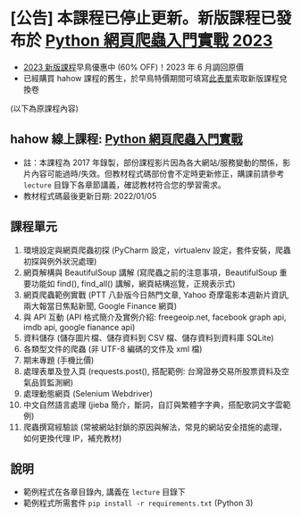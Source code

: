 # [公告] 本課程已停止更新。新版課程已發布於 [Python 網頁爬蟲入門實戰 2023](https://compthinking.dev/courses/py-web-scraping) 
* [2023 新版課程](https://compthinking.dev/courses/py-web-scraping)早鳥優惠中 (60% OFF)！2023 年 6 月調回原價
* 已經購買 hahow 課程的舊生，於早鳥特價期間可填寫[此表單](https://forms.gle/qiHPMsT4dBHizrm3A)索取新版課程兌換卷

(以下為原課程內容)

## hahow 線上課程: [Python 網頁爬蟲入門實戰](https://hahow.in/cr/python-web-crawler)

* 註：本課程為 2017 年錄製，部份課程影片因為各大網站/服務變動的關係，影片內容可能過時/失效。但教材程式碼部份會不定時更新修正，購課前請參考 `lecture` 目錄下各章節講義，確認教材符合您的學習需求。
* 教材程式碼最後更新日期: 2022/01/05

## 課程單元

1. 環境設定與網頁爬蟲初探 (PyCharm 設定，virtualenv 設定，套件安裝，爬蟲初探與例外狀況處理)
2. 網頁解構與 BeautifulSoup 講解 (寫爬蟲之前的注意事項，BeautifulSoup 重要功能如 find(), find_all() 講解，網頁結構巡覽，正規表示式)
3. 網頁爬蟲範例實戰 (PTT 八卦版今日熱門文章, Yahoo 奇摩電影本週新片資訊, 兩大報當日焦點新聞, Google Finance 網頁)
4. 與 API 互動 (API 格式簡介及實例介紹: freegeoip.net, facebook graph api, imdb api, google fianance api)
5. 資料儲存 (儲存圖片檔、儲存資料到 CSV 檔、儲存資料到資料庫 SQLite)
6. 各類型文件的爬蟲 (非 UTF-8 編碼的文件及 xml 檔)
7. 期末專題 (手機比價)
8. 處理表單及登入頁 (requests.post(), 搭配範例: 台灣證券交易所股票資料及空氣品質監測網)
9. 處理動態網頁 (Selenium Webdriver)
10. 中文自然語言處理 (jieba 簡介，斷詞，自訂與繁體字字典，搭配歌詞文字雲範例)
11. 爬蟲撰寫經驗談 (常被網站封鎖的原因與解法，常見的網站安全措施的處理，如何更換代理 IP，補充教材)

## 說明

* 範例程式在各章目錄內, 講義在 `lecture` 目錄下
* 範例程式所需套件 `pip install -r requirements.txt` (Python 3)
 
